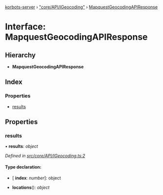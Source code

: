 [korbots-server](../README.md) › ["core/API/IGeocoding"](../modules/_core_api_igeocoding_.md) › [MapquestGeocodingAPIResponse](_core_api_igeocoding_.mapquestgeocodingapiresponse.md)

# Interface: MapquestGeocodingAPIResponse

## Hierarchy

* **MapquestGeocodingAPIResponse**

## Index

### Properties

* [results](_core_api_igeocoding_.mapquestgeocodingapiresponse.md#results)

## Properties

###  results

• **results**: *object*

*Defined in [src/core/API/IGeocoding.ts:2](https://github.com/Xisabla/Korbots/blob/dc72351/server/src/core/API/IGeocoding.ts#L2)*

#### Type declaration:

* \[ **index**: *number*\]: object

* **locations**(): *object*
